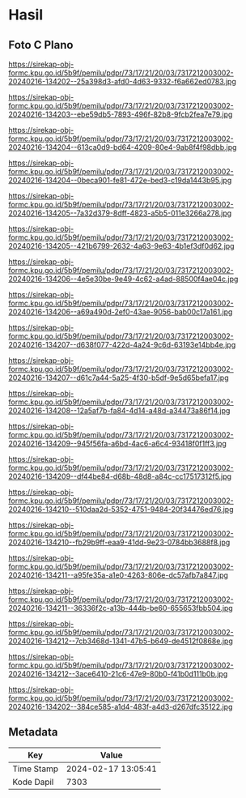 # Hasil

## Foto C Plano

https://sirekap-obj-formc.kpu.go.id/5b9f/pemilu/pdpr/73/17/21/20/03/7317212003002-20240216-134202--25a398d3-afd0-4d63-9332-f6a662ed0783.jpg

https://sirekap-obj-formc.kpu.go.id/5b9f/pemilu/pdpr/73/17/21/20/03/7317212003002-20240216-134203--ebe59db5-7893-496f-82b8-9fcb2fea7e79.jpg

https://sirekap-obj-formc.kpu.go.id/5b9f/pemilu/pdpr/73/17/21/20/03/7317212003002-20240216-134204--613ca0d9-bd64-4209-80e4-9ab8f4f98dbb.jpg

https://sirekap-obj-formc.kpu.go.id/5b9f/pemilu/pdpr/73/17/21/20/03/7317212003002-20240216-134204--0beca901-fe81-472e-bed3-c19da1443b95.jpg

https://sirekap-obj-formc.kpu.go.id/5b9f/pemilu/pdpr/73/17/21/20/03/7317212003002-20240216-134205--7a32d379-8dff-4823-a5b5-011e3266a278.jpg

https://sirekap-obj-formc.kpu.go.id/5b9f/pemilu/pdpr/73/17/21/20/03/7317212003002-20240216-134205--421b6799-2632-4a63-9e63-4b1ef3df0d62.jpg

https://sirekap-obj-formc.kpu.go.id/5b9f/pemilu/pdpr/73/17/21/20/03/7317212003002-20240216-134206--4e5e30be-9e49-4c62-a4ad-88500f4ae04c.jpg

https://sirekap-obj-formc.kpu.go.id/5b9f/pemilu/pdpr/73/17/21/20/03/7317212003002-20240216-134206--a69a490d-2ef0-43ae-9056-bab00c17a161.jpg

https://sirekap-obj-formc.kpu.go.id/5b9f/pemilu/pdpr/73/17/21/20/03/7317212003002-20240216-134207--d638f077-422d-4a24-9c6d-63193e14bb4e.jpg

https://sirekap-obj-formc.kpu.go.id/5b9f/pemilu/pdpr/73/17/21/20/03/7317212003002-20240216-134207--d61c7a44-5a25-4f30-b5df-9e5d65befa17.jpg

https://sirekap-obj-formc.kpu.go.id/5b9f/pemilu/pdpr/73/17/21/20/03/7317212003002-20240216-134208--12a5af7b-fa84-4d14-a48d-a34473a86f14.jpg

https://sirekap-obj-formc.kpu.go.id/5b9f/pemilu/pdpr/73/17/21/20/03/7317212003002-20240216-134209--945f56fa-a6bd-4ac6-a6c4-93418f0f1ff3.jpg

https://sirekap-obj-formc.kpu.go.id/5b9f/pemilu/pdpr/73/17/21/20/03/7317212003002-20240216-134209--df44be84-d68b-48d8-a84c-cc17517312f5.jpg

https://sirekap-obj-formc.kpu.go.id/5b9f/pemilu/pdpr/73/17/21/20/03/7317212003002-20240216-134210--510daa2d-5352-4751-9484-20f34476ed76.jpg

https://sirekap-obj-formc.kpu.go.id/5b9f/pemilu/pdpr/73/17/21/20/03/7317212003002-20240216-134210--fb29b9ff-eaa9-41dd-9e23-0784bb3688f8.jpg

https://sirekap-obj-formc.kpu.go.id/5b9f/pemilu/pdpr/73/17/21/20/03/7317212003002-20240216-134211--a95fe35a-a1e0-4263-806e-dc57afb7a847.jpg

https://sirekap-obj-formc.kpu.go.id/5b9f/pemilu/pdpr/73/17/21/20/03/7317212003002-20240216-134211--36336f2c-a13b-444b-be60-655653fbb504.jpg

https://sirekap-obj-formc.kpu.go.id/5b9f/pemilu/pdpr/73/17/21/20/03/7317212003002-20240216-134212--7cb3468d-1341-47b5-b649-de4512f0868e.jpg

https://sirekap-obj-formc.kpu.go.id/5b9f/pemilu/pdpr/73/17/21/20/03/7317212003002-20240216-134212--3ace6410-21c6-47e9-80b0-f41b0d111b0b.jpg

https://sirekap-obj-formc.kpu.go.id/5b9f/pemilu/pdpr/73/17/21/20/03/7317212003002-20240216-134202--384ce585-a1d4-483f-a4d3-d267dfc35122.jpg


## Metadata

| Key        | Value               |
| ---------- | ------------------- |
| Time Stamp | 2024-02-17 13:05:41 |
| Kode Dapil | 7303                |



